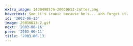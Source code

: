 ```yaml
---
extra_image: 1430498736-20030613-2after.png
hovertext: See it's ironic because he's... ahh forget it.
id: '2003-06-13'
image: 20030613-2.gif
next: '2003-06-16'
prev: '2003-06-11'
title: '2003-06-13'
---
```

